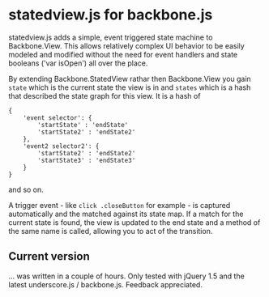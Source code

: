 statedview.js for backbone.js
=============================

statedview.js adds a simple, event triggered state machine to Backbone.View. This
allows relatively complex UI behavior to be easily modeled and modified without the need
for event handlers and state booleans ('var isOpen') all over the place.

By extending Backbone.StatedView rathar then Backbone.View you gain `state` which 
is the current state the view is in and `states` which is a hash that 
described the state graph for this view. It is a hash of

    {
        'event selector': {
            'startState' : 'endState'
            'startState2' : 'endState2'
        },
        'event2 selector2': {
            'startState2' : 'endState2'
            'startState3' : 'endState3'
        }
    }

and so on. 

A trigger event - like `click .closeButton` for example - is captured 
automatically and the matched against its state map. If a match for the
current state is found, the view is updated to the end state and a 
method of the same name is called, allowing you to act of the transition. 

## Current version

... was written in a couple of hours. Only tested with jQuery 1.5 and the latest underscore.js / backbone.js. Feedback appreciated. 